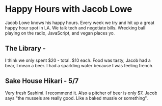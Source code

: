 # Happy Hours with Jacob Lowe

Jacob Lowe knows his happy hours. Every week we try and hit up a great happy hour spot in LA. We talk tech and negotiate bills. Wrecking ball playing on the radio, JavaScript, and vegan places yo.

## The Library - 

I think we only spent $20 - total. $10 each. Food was tasty, Jacob had a bear, I mean a beer. I had a sparkling water because I was feeling french.

## Sake House Hikari - 5/7

Very fresh Sashimi. I recommend it. Also a pitcher of beer is only $7. Jacob says "the mussels are really good. Like a baked mussle or something". 



